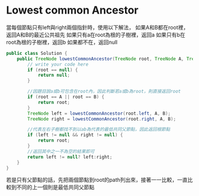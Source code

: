# Lowest common Ancestor

當每個節點只有left與right兩個指針時，使用以下解法，
如果A和B都在root裡，返回A和B的最近公共祖先
如果只有a在root為根的子樹裡，返回a
如果只有b在root為根的子樹裡，返回b
如果都不在，返回null
```java
public class Solution {
    public TreeNode lowestCommonAncestor(TreeNode root, TreeNode A, TreeNode B) {
        // write your code here
        if (root == null) {
            return null;
        }

        //因題目說a或b可包含在root內，因此判斷若a或b為root，則直接返回root
        if (root == A || root == B) {
            return root;
        }
        TreeNode left = lowestCommonAncestor(root.left, A, B);
        TreeNode right = lowestCommonAncestor(root.right, A, B);

        //代表左右子樹都找不到以ab為代表的最低共同父節點，因此返回根節點
        if (left != null && right != null) {
            return root;
        }
        //返回其中之一不為空的結果即可
        return left != null? left:right;
    }
}
```

若是只有父節點的話，先把兩個節點到root的path列出來，接著一一比較，一直比較到不同的上一個則是最低共同父節點
